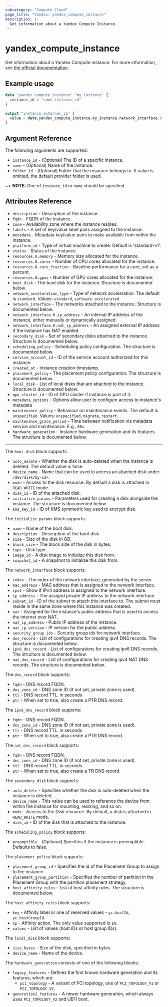 ```yaml
---
subcategory: "Compute Cloud"
page_title: "Yandex: yandex_compute_instance"
description: |-
  Get information about a Yandex Compute Instance.
---
```



# yandex_compute_instance




Get information about a Yandex Compute instance. For more information, see [the official documentation](https://cloud.yandex.com/docs/compute/concepts/vm).

## Example usage

```terraform
data "yandex_compute_instance" "my_instance" {
  instance_id = "some_instance_id"
}

output "instance_external_ip" {
  value = data.yandex_compute_instance.my_instance.network_interface.0.nat_ip_address
}
```

## Argument Reference

The following arguments are supported:

* `instance_id` - (Optional) The ID of a specific instance.
* `name` - (Optional) Name of the instance.
* `folder_id` - (Optional) Folder that the resource belongs to. If value is omitted, the default provider folder is used.

~> **NOTE:** One of `instance_id` or `name` should be specified.

## Attributes Reference

* `description` - Description of the instance.
* `fqdn` - FQDN of the instance.
* `zone` - Availability zone where the instance resides.
* `labels` - A set of key/value label pairs assigned to the instance.
* `metadata` - Metadata key/value pairs to make available from within the instance.
* `platform_id` - Type of virtual machine to create. Default is 'standard-v1'.
* `status` - Status of the instance.
* `resources.0.memory` - Memory size allocated for the instance.
* `resources.0.cores` - Number of CPU cores allocated for the instance.
* `resources.0.core_fraction` - Baseline performance for a core, set as a percent.
* `resources.0.gpus` - Number of GPU cores allocated for the instance.
* `boot_disk` - The boot disk for the instance. Structure is documented below.
* `network_acceleration_type` - Type of network acceleration. The default is `standard`. Values: `standard`, `software_accelerated`
* `network_interface` - The networks attached to the instance. Structure is documented below.
* `network_interface.0.ip_address` - An internal IP address of the instance, either manually or dynamically assigned.
* `network_interface.0.nat_ip_address` - An assigned external IP address if the instance has NAT enabled.
* `secondary_disk` - Set of secondary disks attached to the instance. Structure is documented below.
* `scheduling_policy` - Scheduling policy configuration. The structure is documented below.
* `service_account_id` - ID of the service account authorized for this instance.
* `created_at` - Instance creation timestamp.
* `placement_policy` - The placement policy configuration. The structure is documented below.
* `local_disk` - List of local disks that are attached to the instance. Structure is documented below.
* `gpu_cluster_id` - ID of GPU cluster if instance is part of it.
* `metadata_options` - Options allow user to configure access to instance's metadata
* `maintenance_policy` - Behaviour on maintenance events. The default is `unspecified`. Values: `unspecified`, `migrate`, `restart`.
* `maintenance_grace_period` - Time between notification via metadata service and maintenance. E.g., `60s`.
* `hardware_generation` - Instance hardware generation and its features. The structure is documented below.

---

The `boot_disk` block supports:

* `auto_delete` - Whether the disk is auto-deleted when the instance is deleted. The default value is false.
* `device_name` - Name that can be used to access an attached disk under `/dev/disk/by-id/`.
* `mode` - Access to the disk resource. By default a disk is attached in `READ_WRITE` mode.
* `disk_id` - ID of the attached disk.
* `initialize_params` - Parameters used for creating a disk alongside the instance. The structure is documented below.
* `kms_key_id` - ID of KMS symmetric key used to encrypt disk.

The `initialize_params` block supports:

* `name` - Name of the boot disk.
* `description` - Description of the boot disk.
* `size` - Size of the disk in GB.
* `block_size` - The block size of the disk in bytes.
* `type` - Disk type.
* `image_id` - A disk image to initialize this disk from.
* `snapshot_id` - A snapshot to initialize this disk from.

The `network_interface` block supports:

* `index` - The index of the network interface, generated by the server.
* `mac_address` - MAC address that is assigned to the network interface.
* `ipv4` - Show if IPv4 address is assigned to the network interface.
* `ip_address` - The assignd private IP address to the network interface.
* `subnet_id` - ID of the subnet to attach this interface to. The subnet must reside in the same zone where this instance was created.
* `nat` - Assigned for the instance's public address that is used to access the internet over NAT.
* `nat_ip_address` - Public IP address of the instance.
* `nat_ip_version` - IP version for the public address.
* `security_group_ids` - Security group ids for network interface.
* `dns_record` - List of configurations for creating ipv4 DNS records. The structure is documented below.
* `ipv6_dns_record` - List of configurations for creating ipv6 DNS records. The structure is documented below.
* `nat_dns_record` - List of configurations for creating ipv4 NAT DNS records. The structure is documented below.

The `dns_record` block supports:

* `fqdn` - DNS record FQDN.
* `dns_zone_id` - DNS zone ID (if not set, private zone is used).
* `ttl` - DNS record TTL. in seconds
* `ptr` - When set to true, also create a PTR DNS record.

The `ipv6_dns_record` block supports:

* `fqdn` - DNS record FQDN.
* `dns_zone_id` - DNS zone ID (if not set, private zone is used).
* `ttl` - DNS record TTL. in seconds
* `ptr` - When set to true, also create a PTR DNS record.

The `nat_dns_record` block supports:

* `fqdn` - DNS record FQDN.
* `dns_zone_id` - DNS zone ID (if not set, private zone is used).
* `ttl` - DNS record TTL. in seconds
* `ptr` - When set to true, also create a TR DNS record.

The `secondary_disk` block supports:

* `auto_delete` - Specifies whether the disk is auto-deleted when the instance is deleted.
* `device_name` - This value can be used to reference the device from within the instance for mounting, resizing, and so on.
* `mode` - Access to the Disk resource. By default, a disk is attached in `READ_WRITE` mode.
* `disk_id` - ID of the disk that is attached to the instance.

The `scheduling_policy` block supports:

* `preemptible` - (Optional) Specifies if the instance is preemptible. Defaults to false.

The `placement_policy` block supports:

* `placement_group_id` - Specifies the id of the Placement Group to assign to the instance.
* `placement_group_partition` - Specifies the number of partition in the Placement Group with the partition placement strategy.
* `host_affinity_rules` - List of host affinity rules. The structure is documented below.

The `host_affinity_rules` block supports:

* `key` - Affinity label or one of reserved values - `yc.hostId`, `yc.hostGroupId`.
* `op` - Affinity action. The only value supported is `IN`.
* `values` - List of values (host IDs or host group IDs).

The `local_disk` block supports:

* `size_bytes` - Size of the disk, specified in bytes.
* `device_name` - Name of the device.

The `hardware_generation` consists of one of the following blocks:

* `legacy_features` - Defines the first known hardware generation and its features, which are:
  * `pci_topology` - A variant of PCI topology, one of `PCI_TOPOLOGY_V1` or `PCI_TOPOLOGY_V2`.
* `generation2_features` - A newer hardware generation, which always uses `PCI_TOPOLOGY_V2` and UEFI boot.
